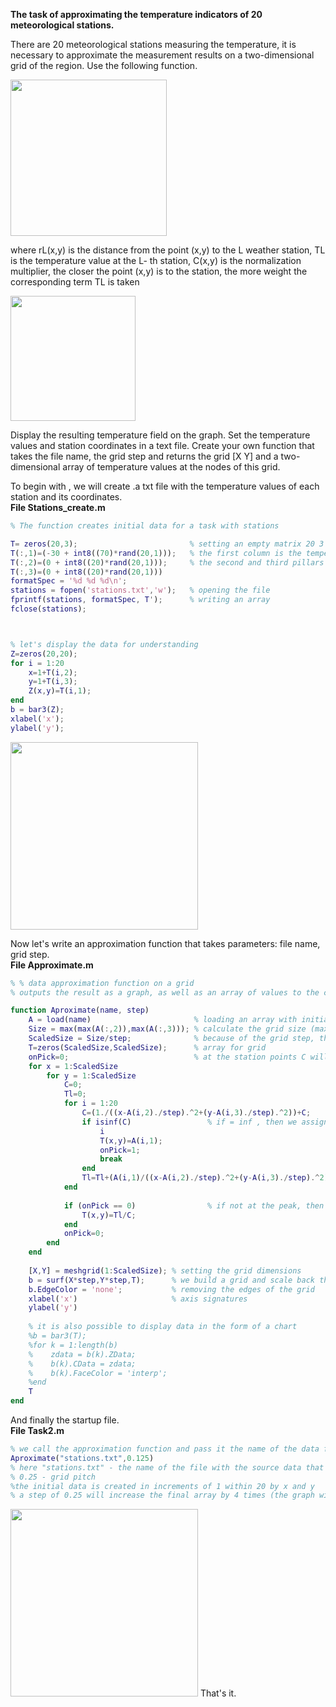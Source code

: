 <b>The task of approximating the temperature indicators of 20 meteorological stations.</b>

There are 20 meteorological stations measuring the temperature, it is necessary
to approximate the measurement results on a two-dimensional grid of the region. Use
the following function.

<a href="url"><img src="https://github.com/goliksim/Matlab/blob/master/Temperature_approximation/apprx_img_3.png?raw=true"  text-align="middle" width="250" ></a>

where rL(x,y) is the distance from the point (x,y) to the L weather station, TL is the temperature value at the L-
th station, C(x,y) is the normalization multiplier, the closer the point (x,y) is to the station, the
more weight the corresponding term TL is taken

<img src="https://github.com/goliksim/Matlab/blob/master/Temperature_approximation/apprx_img_4.png?raw=true"  text-align="middle" width="200" >

Display the resulting temperature field on the graph. Set the temperature values and
station coordinates in a text file.
Create your own function that takes the file name, the grid step and returns
the grid [X Y] and a two-dimensional array of temperature values at the nodes of this grid.

To begin with , we will create .a txt file with the temperature values of each station and its coordinates.<br>
<b>File Stations_create.m</b>
```matlab
% The function creates initial data for a task with stations

T= zeros(20,3);                         % setting an empty matrix 20 3
T(:,1)=(-30 + int8((70)*rand(20,1)));   % the first column is the temperature values (-30:40) degrees
T(:,2)=(0 + int8((20)*rand(20,1)));     % the second and third pillars are the coordinates of x and y
T(:,3)=(0 + int8((20)*rand(20,1)))
formatSpec = '%d %d %d\n';
stations = fopen('stations.txt','w');   % opening the file
fprintf(stations, formatSpec, T');      % writing an array
fclose(stations);                       



% let's display the data for understanding
Z=zeros(20,20);
for i = 1:20
    x=1+T(i,2);
    y=1+T(i,3);
    Z(x,y)=T(i,1);
end
b = bar3(Z);
xlabel('x');
ylabel('y');
```

<img src="https://github.com/goliksim/Matlab/blob/master/Temperature_approximation/apprx_img_1.png?raw=true"  text-align="middle" width="300" >

Now let's write an approximation function that takes parameters: file name, grid step.<br>
<b>File Approximate.m</b>
```matlab
% % data approximation function on a grid
% outputs the result as a graph, as well as an array of values to the console

function Aproximate(name, step)
    A = load(name)                       % loading an array with initial temperatures
    Size = max(max(A(:,2)),max(A(:,3))); % calculate the grid size (max X or Y)
    ScaledSize = Size/step;              % because of the grid step, the array will be larger
    T=zeros(ScaledSize,ScaledSize);      % array for grid
    onPick=0;                            % at the station points C will be = inf, so this needs to be handled separately
    for x = 1:ScaledSize
        for y = 1:ScaledSize
            C=0;
            Tl=0;
            for i = 1:20
                C=(1./((x-A(i,2)./step).^2+(y-A(i,3)./step).^2))+C;                 % we calculate the sum of C for the point x y
                if isinf(C)                 % if = inf , then we assign the station temperature value to the point
                    i
                    T(x,y)=A(i,1);
                    onPick=1;
                    break
                end
                Tl=Tl+(A(i,1)/((x-A(i,2)./step).^2+(y-A(i,3)./step).^2));           % we calculate the sum Tl for the point x y
            end
            
            if (onPick == 0)                % if not at the peak, then calculate the final temperature value in x y
                T(x,y)=Tl/C;
            end
            onPick=0;
        end
    end
    
    [X,Y] = meshgrid(1:ScaledSize); % setting the grid dimensions
    b = surf(X*step,Y*step,T);      % we build a grid and scale back the coordinate signatures
    b.EdgeColor = 'none';           % removing the edges of the grid
    xlabel('x')                     % axis signatures
    ylabel('y')
    
    % it is also possible to display data in the form of a chart
    %b = bar3(T);
    %for k = 1:length(b)
    %    zdata = b(k).ZData;
    %    b(k).CData = zdata;
    %    b(k).FaceColor = 'interp';
    %end
    T
end
```
And finally the startup file.<br>
<b>File Task2.m</b>
```matlab
% we call the approximation function and pass it the name of the data file and the grid step
Aproximate("stations.txt",0.125)
% here "stations.txt" - the name of the file with the source data that was created by the function Stations_create
% 0.25 - grid pitch
%the initial data is created in increments of 1 within 20 by x and y
% a step of 0.25 will increase the final array by 4 times (the graph will be smoother)
```
<img src="https://github.com/goliksim/Matlab/blob/master/Temperature_approximation/apprx_img_2.png?raw=true"  text-align="middle" width="300" >
That's it.
